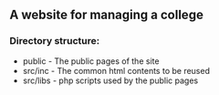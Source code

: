 ## A website for managing a college

### Directory structure:
- public - The public pages of the site
- src/inc - The common html contents to be reused
- src/libs - php scripts used by the public pages
